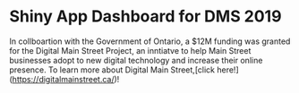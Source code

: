 
# Shiny App Dashboard for DMS 2019 
 

In collboartion with the Government of Ontario, a $12M funding was granted for the Digital Main Street Project, an inntiatve to help Main Street businesses adopt to new digital technology and increase their online presence. To learn more about Digital Main Street,[click here!] (https://digitalmainstreet.ca/)! 












